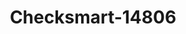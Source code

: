 ---
f_zip-code: 43081
f_state-code: OH
title: Checksmart-14806
f_phone: 614-985-3509
f_city-only: Westerville
f_address: 8290 Sancus Blvd Westerville
f_location-unique-id: '14806'
slug: checksmart-14806
updated-on: '2024-05-30T13:46:58.046Z'
created-on: '2024-05-30T13:36:59.803Z'
published-on: '2024-05-30T13:54:32.469Z'
f_city-state: cms/city/westerville-oh.md
f_company: cms/company/checksmart.md
f_state: cms/state/ohio.md
layout: '[payday-loan].html'
tags: payday-loan
---